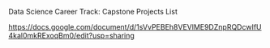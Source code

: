 
Data Science Career Track: Capstone Projects List

https://docs.google.com/document/d/1sVvPEBEh8VEVlME9DZnpRQDcwIfU4kal0mkRExoqBm0/edit?usp=sharing
